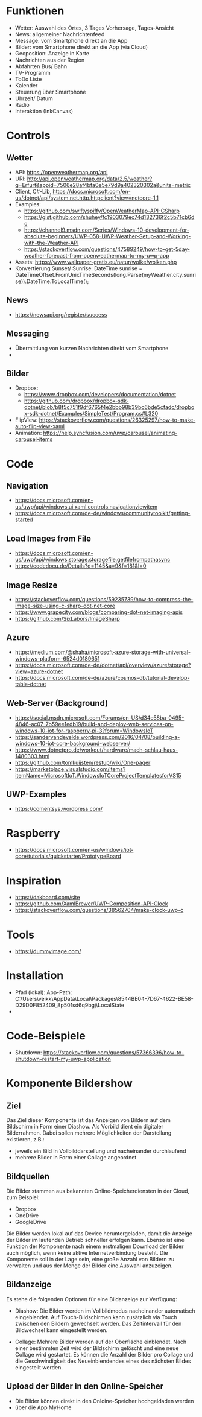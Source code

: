 ﻿
# Funktionen
- Wetter: Auswahl des Ortes, 3 Tages Vorhersage, Tages-Ansicht
- News: allgemeiner Nachrichtenfeed
- Message: vom Smartphone direkt an die App
- Bilder: vom Smartphone direkt an die App (via Cloud)
- Geoposition: Anzeige in Karte
- Nachrichten aus der Region
- Abfahrten Bus/ Bahn
- TV-Programm
- ToDo Liste
- Kalender
- Steuerung über Smartphone
- Uhrzeit/ Datum
- Radio
- Interaktion (InkCanvas)

# Controls
## Wetter
- API: https://openweathermap.org/api
- URI: http://api.openweathermap.org/data/2.5/weather?q=Erfurt&appid=7506e28af4bfa0e5e79d9a402320302a&units=metric
- Client, C#-Lib, https://docs.microsoft.com/en-us/dotnet/api/system.net.http.httpclient?view=netcore-1.1
- Examples:  
	- https://github.com/swiftyspiffy/OpenWeatherMap-API-CSharp
	- https://gist.github.com/shuhey/fc1903079ec74d132736f2c5b71cb6dc
	- https://channel9.msdn.com/Series/Windows-10-development-for-absolute-beginners/UWP-058-UWP-Weather-Setup-and-Working-with-the-Weather-API
	- https://stackoverflow.com/questions/47589249/how-to-get-5day-weather-forecast-from-openweathermap-to-my-uwp-app
- Assets: https://www.wallpaper-gratis.eu/natur/wolke/wolken.php
- Konvertierung Sunset/ Sunrise: 
  DateTime sunrise = DateTimeOffset.FromUnixTimeSeconds(long.Parse(myWeather.city.sunrise)).DateTime.ToLocalTime();

## News
 - https://newsapi.org/register/success

## Messaging
 - Übermittlung von kurzen Nachrichten direkt vom Smartphone
 - 


## Bilder
- Dropbox: 
    - https://www.dropbox.com/developers/documentation/dotnet
    - https://github.com/dropbox/dropbox-sdk-dotnet/blob/b8f5c751f9df6765f4e2bbb98b39bc6bde5cfadc/dropbox-sdk-dotnet/Examples/SimpleTest/Program.cs#L320
- FlipView: https://stackoverflow.com/questions/26325297/how-to-make-auto-flip-view-xaml
- Animation: https://help.syncfusion.com/uwp/carousel/animating-carousel-items

# Code

## Navigation
 - https://docs.microsoft.com/en-us/uwp/api/windows.ui.xaml.controls.navigationviewitem
 - https://docs.microsoft.com/de-de/windows/communitytoolkit/getting-started

## Load Images from File
 - https://docs.microsoft.com/en-us/uwp/api/windows.storage.storagefile.getfilefrompathasync
 - https://codedocu.de/Details?d=1145&a=9&f=181&l=0

## Image Resize
  - https://stackoverflow.com/questions/59235739/how-to-compress-the-image-size-using-c-sharp-dot-net-core
  - https://www.grapecity.com/blogs/comparing-dot-net-imaging-apis
  - https://github.com/SixLabors/ImageSharp

## Azure
 - https://medium.com/@shaha/microsoft-azure-storage-with-universal-windows-platform-6524d0189651
 - https://docs.microsoft.com/de-de/dotnet/api/overview/azure/storage?view=azure-dotnet
 - https://docs.microsoft.com/de-de/azure/cosmos-db/tutorial-develop-table-dotnet

## Web-Server (Background)
- https://social.msdn.microsoft.com/Forums/en-US/d34e58ba-0495-4846-ac07-7b59ee1edb19/build-and-deploy-web-services-on-windows-10-iot-for-raspberry-pi-3?forum=WindowsIoT
- https://sandervandevelde.wordpress.com/2016/04/08/building-a-windows-10-iot-core-background-webserver/
- https://www.dotnetpro.de/workout/hardware/mach-schlau-haus-1480303.html
- https://github.com/tomkuijsten/restup/wiki/One-pager
- https://marketplace.visualstudio.com/items?itemName=MicrosoftIoT.WindowsIoTCoreProjectTemplatesforVS15

## UWP-Examples
 - https://comentsys.wordpress.com/

# Raspberry
- https://docs.microsoft.com/en-us/windows/iot-core/tutorials/quickstarter/PrototypeBoard

# Inspiration
- https://dakboard.com/site
- https://github.com/XamlBrewer/UWP-Composition-API-Clock
- https://stackoverflow.com/questions/38562704/make-clock-uwp-c

# Tools
- https://dummyimage.com/

# Installation
- Pfad (lokal): App-Path: C:\Users\veikk\AppData\Local\Packages\8544BE04-7D67-4622-BE58-D29D0F852409_8p501sd6q9bgj\LocalState
- 

# Code-Beispiele
- Shutdown: https://stackoverflow.com/questions/57366396/how-to-shutdown-restart-my-uwp-application

# Komponente Bildershow

## Ziel

Das Ziel dieser Komponente ist das Anzeigen von Bildern auf dem Bildschirm in Form einer Diashow. Als Vorbild dient ein digitaler Bilderrahmen. Dabei sollen mehrere Möglichkeiten der Darstellung existieren, z.B.:

- jeweils ein Bild in Vollbilddarstellung und nacheinander durchlaufend
- mehrere Bilder in Form einer Collage angeordnet

## Bildquellen

Die Bilder stammen aus bekannten Online-Speicherdiensten in der Cloud, zum Beispiel:

- Dropbox
- OneDrive
- GoogleDrive

Die Bilder werden lokal auf das Device heruntergeladen, damit die Anzeige der Bilder im laufenden Betrieb schneller erfolgen kann. Ebenso ist eine Funktion der Komponente nach einem erstmaligen Download der Bilder auch möglich, wenn keine aktive Internetverbindung besteht. Die Komponente soll in der Lage sein, eine große Anzahl von Bildern zu verwalten und aus der Menge der Bilder eine Auswahl anzuzeigen.

## Bildanzeige

Es stehe die folgenden Optionen für eine Bildanzeige zur Verfügung:

- Diashow: Die Bilder werden im Vollbildmodus nacheinander automatisch eingeblendet. Auf Touch-Bildschirmen kann zusätzlich via Touch zwischen den Bildern gewechselt werden. Das Zeitintervall für den Bildwechsel kann eingestellt werden.

- Collage: Mehrere Bilder werden auf der Oberfläche einblendet. Nach einer bestimmten Zeit wird der Bildschirm gelöscht und eine neue Collage wird gestartet. Es können die Anzahl der Bilder pro Collage und die Geschwindigkeit des Neueinblendendes eines des nächsten Bildes eingestellt werden.

## Upload der Bilder in den Online-Speicher
- Die Bilder können direkt in den Onloine-Speicher hochgeldaden werden
- über die App MyHome 